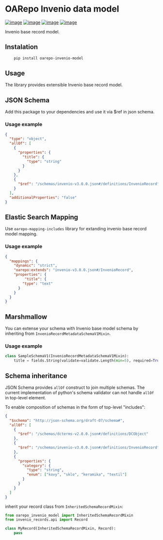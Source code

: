OARepo Invenio data model
=========================

[![image][]][1]
[![image][2]][3]
[![image][4]][5]
[![image][6]][7]

Invenio base record model.

Instalation
----------
```bash
    pip install oarepo-invenio-model
```
Usage
-----
The library provides extensible Invenio base record model.

JSON Schema
-----------
Add this package to your dependencies and use it via $ref in json
schema.

### Usage example
```json
{
  "type": "object",
  "allOf": [
    {
      "properties": {
        "title": {
          "type": "string"
        }
      }
    },
    {
      "$ref": "/schemas/invenio-v3.0.0.json#/definitions/InvenioRecord"
    }
  ],
  "additionalProperties": "false"
}
```
Elastic Search Mapping
----------------------
Use `oarepo-mapping-includes` library for extanding invenio base record model mapping.
### Usage example
```json
{
  "mappings": {
    "dynamic": "strict",
    "oarepo:extends": "invenio-v3.0.0.json#/InvenioRecord",
    "properties": {
         "title": {
        "type": "text"
      }
    }
  }
}
```

Marshmallow
-----------
You can extense your schema with Invenio base model schema by inheriting from `InvenioRecordMetadataSchemaV1Mixin`.

### Usage example
```python
class SampleSchemaV1(InvenioRecordMetadataSchemaV1Mixin):
    title = fields.String(validate=validate.Length(min=5), required=True)
```

Schema inheritance
------------------

JSON Schema provides ``allOf`` construct to join multiple schemas. The current
implementation of python's schema validator can not handle ``allOf`` in top-level
element.

To enable composition of schemas in the form of top-level "includes":

```json
{
  "$schema": "http://json-schema.org/draft-07/schema#",
  "allOf": [
    {
      "$ref": "/schemas/dcterms-v2.0.0.json#/definitions/DCObject"
    },
    {
      "$ref": "/schemas/invenio-v3.0.0.json#/definitions/InvenioRecord"
    },
    {
      "properties": {
        "category": {
          "type": "string",
          "enum": ["kovy", "sklo", "keramika", "textil"]
        }
      }
    }
  ]
}
```
inherit your record class from ``InheritedSchemaRecordMixin``:

```python
from oarepo_invenio_model import InheritedSchemaRecordMixin
from invenio_records.api import Record

class MyRecord(InheritedSchemaRecordMixin, Record):
    pass
```



  [image]: https://img.shields.io/github/license/oarepo/oarepo-invenio-model.svg
  [1]: https://github.com/oarepo/oarepo-invenio-model/blob/master/LICENSE
  [2]: https://img.shields.io/travis/oarepo/oarepo-invenio-model.svg
  [3]: https://travis-ci.org/oarepo/oarepo-invenio-model
  [4]: https://img.shields.io/coveralls/oarepo/oarepo-invenio-model.svg
  [5]: https://coveralls.io/github/oarepo/oarepo-invenio-model
  [6]: https://img.shields.io/pypi/v/oarepo-invenio-model.svg
  [7]: https://pypi.org/pypi/oarepo-invenio-model